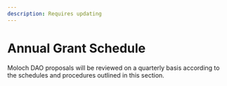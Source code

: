```yaml
---
description: Requires updating
---
```


# Annual Grant Schedule

Moloch DAO proposals will be reviewed on a quarterly basis according to the schedules and procedures outlined in this section.

